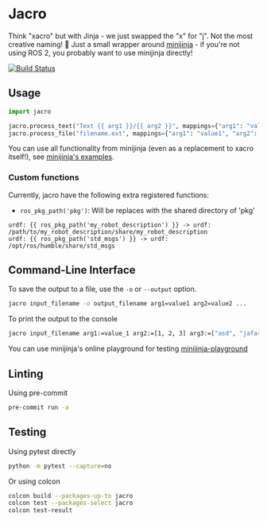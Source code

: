 # Jacro

Think "xacro" but with Jinja - we just swapped the "x" for "j". Not the most creative naming! 🤷 Just a small wrapper around [minijinja](https://github.com/mitsuhiko/minijinja) - if you're not using ROS 2, you probably want to use minijinja directly!

[![Build Status](https://github.com/JafarAbdi/jacro/actions/workflows/build_and_test.yaml/badge.svg)](https://github.com/JafarAbdi/jacro/actions/workflows/build_and_test.yaml)

## Usage

```python
import jacro

jacro.process_text("Text {{ arg1 }}/{{ arg2 }}", mappings={"arg1": "value1", "arg2": "value2"})
jacro.process_file("filename.ext", mappings={"arg1": "value1", "arg2": "value2"})
```

You can use all functionality from minijinja (even as a replacement to xacro itself!), see [minijinja's examples](https://github.com/mitsuhiko/minijinja/tree/main/examples).

### Custom functions

Currently, jacro have the following extra registered functions:

- `ros_pkg_path('pkg')`: Will be replaces with the shared directory of 'pkg'

```
urdf: {{ ros_pkg_path('my_robot_description') }} -> urdf: /path/to/my_robot_description/share/my_robot_description
urdf: {{ ros_pkg_path('std_msgs') }} -> urdf: /opt/ros/humble/share/std_msgs
```

## Command-Line Interface

To save the output to a file, use the `-o` or `--output` option.

```bash
jacro input_filename -o output_filename arg1=value1 arg2=value2 ...
```

To print the output to the console

```bash
jacro input_filename arg1:=value_1 arg2:=[1, 2, 3] arg3:=["asd", "jafar"] ...
```

You can use minijinja's online playground for testing [minijinja-playground](https://mitsuhiko.github.io/minijinja-playground/)

## Linting

Using pre-commit

```bash
pre-commit run -a
```

## Testing

Using pytest directly

```bash
python -m pytest --capture=no
```

Or using colcon

```bash
colcon build --packages-up-to jacro
colcon test --packages-select jacro
colcon test-result
```
